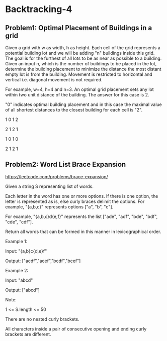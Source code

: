 # Backtracking-4

## Problem1: Optimal Placement of Buildings in a grid

Given a grid with w as width, h as height. Each cell of the grid represents a potential building lot and we will be adding "n" buildings inside this grid. The goal is for the furthest of all lots to be as near as possible to a building. Given an input n, which is the number of buildings to be placed in the lot, determine the building placement to minimize the distance the most distant empty lot is from the building. Movement is restricted to horizontal and vertical i.e. diagonal movement is not required.


For example, w=4, h=4 and n=3. An optimal grid placement sets any lot within two unit distance of the building. The answer for this case is 2.


"0" indicates optimal building placement and in this case the maximal value of all shortest distances to the closest building for each cell is "2".


1 0 1 2

2 1 2 1

1 0 1 0

2 1 2 1

## Problem2: Word List Brace Expansion 
https://leetcode.com/problems/brace-expansion/

Given a string S representing list of words.

Each letter in the word has one or more options.  If there is one option, the letter is represented as is, else curly braces delimit the options.  For example, "{a,b,c}" represents options ["a", "b", "c"].

For example, "{a,b,c}d{e,f}" represents the list ["ade", "adf", "bde", "bdf", "cde", "cdf"].

Return all words that can be formed in this manner in lexicographical order.

 

Example 1:

Input: "{a,b}c{d,e}f"

Output: ["acdf","acef","bcdf","bcef"]

Example 2:

Input: "abcd"

Output: ["abcd"]
 

Note:

1 <= S.length <= 50

There are no nested curly brackets.

All characters inside a pair of consecutive opening and ending curly brackets are different.

